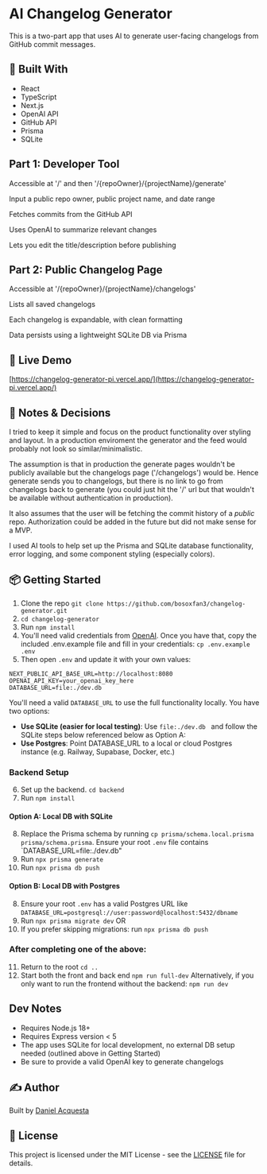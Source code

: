 # AI Changelog Generator

This is a two-part app that uses AI to generate user-facing changelogs from GitHub commit messages.

## 🔧 Built With

-   React
-   TypeScript
-   Next.js
-   OpenAI API
-   GitHub API
-   Prisma
-   SQLite

## Part 1: Developer Tool

Accessible at '/' and then '/{repoOwner}/{projectName}/generate'

Input a public repo owner, public project name, and date range

Fetches commits from the GitHub API

Uses OpenAI to summarize relevant changes

Lets you edit the title/description before publishing

## Part 2: Public Changelog Page

Accessible at '/{repoOwner}/{projectName}/changelogs'

Lists all saved changelogs

Each changelog is expandable, with clean formatting

Data persists using a lightweight SQLite DB via Prisma

## 🚀 Live Demo

[https://changelog-generator-pi.vercel.app/](https://changelog-generator-pi.vercel.app/)

## 🧠 Notes & Decisions

I tried to keep it simple and focus on the product functionality over styling and layout. In a production enviroment the generator and the feed would probably not look so similar/minimalistic.

The assumption is that in production the generate pages wouldn't be publicly available but the changelogs page ('/changelogs') would be. Hence generate sends you to changelogs, but there is no link to go from changelogs back to generate (you could just hit the '/' url but that wouldn't be available without authentication in production).

It also assumes that the user will be fetching the commit history of a _public_ repo. Authorization could be added in the future but did not make sense for a MVP.

I used AI tools to help set up the Prisma and SQLite database functionality, error logging, and some component styling (especially colors).

## 📦 Getting Started

1. Clone the repo `git clone https://github.com/bosoxfan3/changelog-generator.git`
2. `cd changelog-generator`
3. Run `npm install`
4. You'll need valid credentials from [OpenAI](https://platform.openai.com/docs/overview). Once you have that, copy the included .env.example file and fill in your credentials:
   `cp .env.example .env`
5. Then open `.env` and update it with your own values:

```
NEXT_PUBLIC_API_BASE_URL=http://localhost:8080
OPENAI_API_KEY=your_openai_key_here
DATABASE_URL=file:./dev.db
```

You'll need a valid `DATABASE_URL` to use the full functionality locally. You have two options:

-   **Use SQLite (easier for local testing)**: Use `file:./dev.db ` and follow the SQLite steps below referenced below as Option A:
-   **Use Postgres**: Point DATABASE_URL to a local or cloud Postgres instance (e.g. Railway, Supabase, Docker, etc.)

### Backend Setup

6. Set up the backend. `cd backend`
7. Run `npm install`

#### Option A: Local DB with SQLite

8. Replace the Prisma schema by running `cp prisma/schema.local.prisma prisma/schema.prisma`. Ensure your root `.env` file contains `DATABASE_URL=file:./dev.db"
9. Run `npx prisma generate`
10. Run `npx prisma db push`

#### Option B: Local DB with Postgres

8. Ensure your root `.env` has a valid Postgres URL like `DATABASE_URL=postgresql://user:password@localhost:5432/dbname`
9. Run `npx prisma migrate dev` OR
10. If you prefer skipping migrations: run `npx prisma db push`

### After completing one of the above:

11. Return to the root `cd ..`
12. Start both the front and back end `npm run full-dev`
    Alternatively, if you only want to run the frontend without the backend:
    `npm run dev`

## Dev Notes

-   Requires Node.js 18+
-   Requires Express version < 5
-   The app uses SQLite for local development, no external DB setup needed (outlined above in Getting Started)
-   Be sure to provide a valid OpenAI key to generate changelogs

## ✍️ Author

Built by [Daniel Acquesta](https://danielacquesta.dev)

## 📄 License

This project is licensed under the MIT License - see the [LICENSE](LICENSE) file for details.
